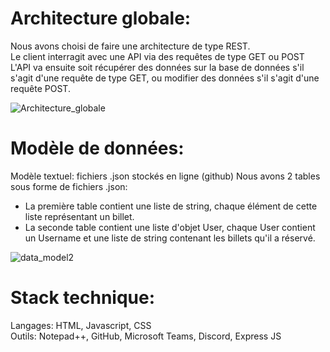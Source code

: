# Architecture globale:
Nous avons choisi de faire une architecture de type REST.<br>
Le client interragit avec une API via des requêtes de type GET ou POST<br>
L'API va ensuite soit récupérer des données sur la base de données s'il s'agit d'une requête de type GET, ou modifier des données s'il s'agit d'une requête POST.<br>

![Architecture_globale](https://user-images.githubusercontent.com/44286703/101782231-19b06800-3b3c-11eb-80b0-f96eae134d20.png)

# Modèle de données:
Modèle textuel: fichiers .json stockés en ligne (github)
Nous avons 2 tables sous forme de fichiers .json: <br>
- La première table contient une liste de string, chaque élément de cette liste représentant un billet.
- La seconde table contient une liste d'objet User, chaque User contient un Username et une liste de string contenant les billets qu'il a réservé.

![data_model2](https://user-images.githubusercontent.com/44286703/101782056-e968c980-3b3b-11eb-9a48-ed4b25eebc70.png)
# Stack technique:
Langages: HTML, Javascript, CSS<br>
Outils: Notepad++, GitHub, Microsoft Teams, Discord, Express JS
